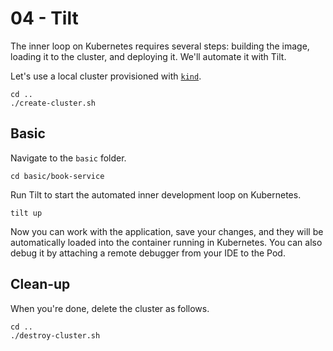 # 04 - Tilt

The inner loop on Kubernetes requires several steps: building the image, loading it to the cluster, and deploying it. We'll automate it with Tilt.

Let's use a local cluster provisioned with [`kind`](https://kind.sigs.k8s.io).

```shell
cd ..
./create-cluster.sh
```

## Basic

Navigate to the `basic` folder.

```shell
cd basic/book-service
```

Run Tilt to start the automated inner development loop on Kubernetes.

```shell
tilt up
```

Now you can work with the application, save your changes, and they will be automatically loaded into
the container running in Kubernetes. You can also debug it by attaching a remote debugger from your IDE
to the Pod.

## Clean-up

When you're done, delete the cluster as follows.

```shell
cd ..
./destroy-cluster.sh
```
